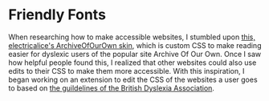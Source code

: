 # Friendly Fonts

When researching how to make accessible websites, I stumbled upon [this, electricalice's ArchiveOfOurOwn skin](https://github.com/electricalice/Ao3-dyslexia), which is custom CSS to make reading easier for dyslexic users of the popular site Archive Of Our Own. Once I saw how helpful people found this, I realized that other websites could also use edits to their CSS to make them more accessible. With this inspiration, I began working on an extension to edit the CSS of the websites a user goes to based on [the guildelines of the British Dyslexia Association](https://www.bdadyslexia.org.uk/advice/employers/creating-a-dyslexia-friendly-workplace/dyslexia-friendly-style-guide).